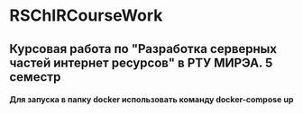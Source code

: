 # RSChIRCourseWork
## Курсовая работа по "Разработка серверных частей интернет ресурсов" в РТУ МИРЭА. 5 семестр
#### Для запуска в папку docker использовать команду docker-compose up
